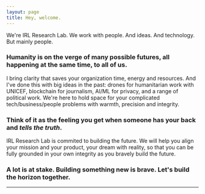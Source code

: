 ```yaml
---
layout: page
title: Hey, welcome.
---
```


We're IRL Research Lab. We work with people. And ideas. And technology. But mainly people. 
### Humanity is on the verge of many possible futures, all happening at the same time, to all of us. 
I bring clarity that saves your organization time, energy and resources. And I've done this with big ideas in the past: drones for humanitarian work with UNICEF, blockchain for journalism, AI/ML for privacy, and a range of political work. We're here to hold space for your complicated tech/business/people problems with warmth, precision and integrity. 
### Think of it as the feeling you get when someone has your back and *tells the truth*. 
IRL Research Lab is commited to building the future. We will help you align your mission and your product, your dream with reality, so that you can be fully grounded in your own integrity as you bravely build the future. 
### A lot is at stake. Building something new is brave. Let's build the horizon together. 




***